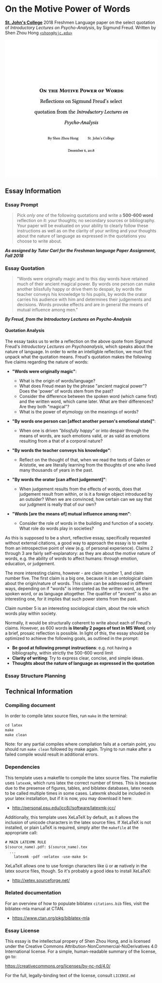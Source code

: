 # On the Motive Power of Words
[**St. John's College**](https://sjc.edu/)
2018 Freshmen Language paper on the select quotation of *Introductory Lectures on Psycho-Analysis*, by Sigmund Freud.
Written by Shen Zhou Hong [`<shong@sjc.edu>`](mailto:shong@sjc.edu)

![Nice essay preview](./preview.png)

## Essay Information
### Essay Prompt

> Pick *only one* of the following quotations and write a **500-600 word** reflection on it: *your* thoughts; no secondary sources  or bibliography. Your paper will be evaluated on your ability to clearly follow these instructions as well as on the clarity of your writing and your thoughts about the nature of language as expressed in the quotations you choose to write about.

***As assigned by Tutor Carl for the Freshman language Paper Assignment, Fall 2018***


### Essay Quotation
> "Words were originally magic and to this day words have retained much of their ancient magical power. By words one person can make another blissfully happy or drive them to despair, by words the teacher conveys his knowledge to his pupils, by words the orator carries his audience with him and determines their judgements and decisions. Words provoke effects and are in general the means of mutual influence among men."

***By Freud, from the Introductory Lectures on Psycho-Analysis***

#### Quotation Analysis
The essay tasks us to write a reflection on the above quote from Sigmund Freud's *Introductory Lectures on Psychoanalysis*, which speaks about the nature of language. In order to write an intelligble reflection, we must first unpack what the quotation means. Freud's quotation makes the following five claims regarding the nature of words:

* **"Words were originally magic"**:
  * What is the origin of words/language?
  * What does Freud mean by the phrase "ancient magical power"? Does the 'power' of words stem from the past?
  * Consider the difference between the spoken word (which came first) and the written word, which came later. What are their differences? Are they both "magical"?
  * What is the power of etymology on the meanings of words?

* **"By words one person can [affect another person's emotional state]"**:
  * When one is driven *"blissfully happy"* or into despair through the means of words, are such emotions valid, or as valid as emotions resulting from a that of a corporal nature?

* **"By words the teacher conveys his knowledge"**:
  * Reflect on the thought of that, when we read the texts of Galen or Aristotle, we are literally learning from the thoughts of one who lived many thousands of years in the past.

* **"By words the orator [can affect judgement]"**:
  * When judgement results from the effects of words, does that judgement result from within, or is it a foreign object introduced by an outsider? When we are convinced, how certain can we say that our judgment is really that of our own?

* **"Words [are the means of] mutual influence among men"**:
  * Consider the role of words in the building and function of a society. What role do words play in societies?

As this is supposed to be a short, reflective essay, specifically requested without external citations, a good way to approach the essay is to write from an introspective point of view (e.g. of personal experience). Claims 2 through 3 are fairly self-explanatory: as they are about the *motive* nature of words, e.g. the ability of words to affect humans: through emotion, education, or judgement.

The more interesting claims, however - are claim number 1, and claim number five. The first claim is a big one, because it is an ontological claim about the origin/nature of words. This claim can be addressed in different ways, depending on if "words" is interpreted as the written word, as the spoken word, or as language altogether. The qualifier of "ancient" is also an interesting one, for it implies that such power stems from the past.

Claim number 5 is an interesting sociological claim, about the role which words play within society.

Normally, it would be structurally coherent to write about each of Freud's claims. However, as 600 words **is literally 2 pages of text in MS Word**, only a brief, prosaic reflection is possible. In light of this, the essay should be optimized to achieve the following goals, as outlined in the prompt:

* **Be good at following prompt instructions**: e.g. not having a bibliography, within strictly the 500-600 word limit
* **Clarity of writing**: Try to express clear, concise, and simple ideas.
* **Thoughts about the nature of language as expressed in the quotation**

### Essay Structure Planning

## Technical Information
### Compiling document
In order to compile latex source files, run `make` in the terminal:
```
cd latex
make
make clean
```

Note: for any partial compiles where compilation fails at a certain point, you
should run `make clean` followed by make again. Trying to run make after a
failed compile would result in additional errors.

### Dependencies
This template uses a makefile to compile the latex source files. The makefile
uses `latexmk`, which runs latex the correct number of times. This is because
due to the presense of figures, tables, and biblatex databases, latex needs to
be called multiple times in some cases. Latexmk should be included in your
latex installation, but if it is now, you may download it here:

* http://personal.psu.edu/jcc8//software/latexmk-jcc/

Additionally, this template uses XeLaTeX by default, as it allows the inclusion
of unicode characters in the latex source files. If XeLaTeX is not installed, or
plain LaTeX is required, simply alter the `makefile` at the appropriate call:

```
# MAIN LATEXMK RULE
$(source_name).pdf: $(source_name).tex
  ...
	latexmk -pdf -xelatex -use-make $<
```

XeLaTeX allows one to use foreign characters like ü or æ natively in the latex
source files, though. So it's probably a good idea to install XeLaTeX:

* http://xetex.sourceforge.net/

### Related documentation
For an overview of how to populate biblatex `citations.bib` files, visit the
biblatex-mla manual at CTAN.

* https://www.ctan.org/pkg/biblatex-mla

### Essay License
This essay is the intellectual propery of Shen Zhou Hong, and is licensed under the Creative Commons Attribution-NonCommercial-NoDerivatives 4.0 International license. For a simple, human-readable summary of the license, go to:

https://creativecommons.org/licenses/by-nc-nd/4.0/

For the full, legally-binding text of the license, consult `LICENSE.md`
